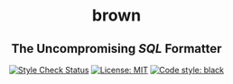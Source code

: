 <h1 align="center" color"saddlebrown">brown</h1>
<h2 align="center">The Uncompromising <i>SQL</i> Formatter</h2>

<p align="center">
<a href="blob/main/.github/workflows/pre-commit.yml"><img alt="Style Check Status" src="https://github.com/andyreagan/brown/actions/workflows/.github/workflows/pre-commit.yml/badge.svg"></a>
<a href="blob/main/LICENSE"><img alt="License: MIT" src="https://black.readthedocs.io/en/stable/_static/license.svg"></a>
<a href="https://github.com/psf/black"><img alt="Code style: black" src="https://img.shields.io/badge/code%20style-black-000000.svg"></a>
</p>
